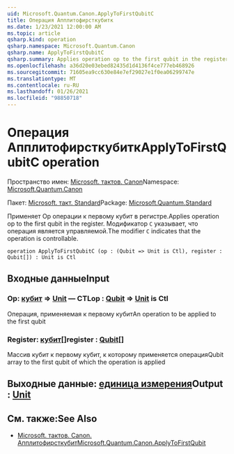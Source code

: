 ```yaml
---
uid: Microsoft.Quantum.Canon.ApplyToFirstQubitC
title: Операция Апплитофирсткубитк
ms.date: 1/23/2021 12:00:00 AM
ms.topic: article
qsharp.kind: operation
qsharp.namespace: Microsoft.Quantum.Canon
qsharp.name: ApplyToFirstQubitC
qsharp.summary: Applies operation op to the first qubit in the register. The modifier `C` indicates that the operation is controllable.
ms.openlocfilehash: a36d20e03ebed82435d1d4136f4ce777eb468926
ms.sourcegitcommit: 71605ea9cc630e84e7ef29027e1f0ea06299747e
ms.translationtype: MT
ms.contentlocale: ru-RU
ms.lasthandoff: 01/26/2021
ms.locfileid: "98850718"
---
```

# <a name="applytofirstqubitc-operation"></a><span data-ttu-id="251d1-102">Операция Апплитофирсткубитк</span><span class="sxs-lookup"><span data-stu-id="251d1-102">ApplyToFirstQubitC operation</span></span>

<span data-ttu-id="251d1-103">Пространство имен: [Microsoft. тактов. Canon](xref:Microsoft.Quantum.Canon)</span><span class="sxs-lookup"><span data-stu-id="251d1-103">Namespace: [Microsoft.Quantum.Canon](xref:Microsoft.Quantum.Canon)</span></span>

<span data-ttu-id="251d1-104">Пакет: [Microsoft. такт. Standard](https://nuget.org/packages/Microsoft.Quantum.Standard)</span><span class="sxs-lookup"><span data-stu-id="251d1-104">Package: [Microsoft.Quantum.Standard](https://nuget.org/packages/Microsoft.Quantum.Standard)</span></span>


<span data-ttu-id="251d1-105">Применяет Op операции к первому кубит в регистре.</span><span class="sxs-lookup"><span data-stu-id="251d1-105">Applies operation op to the first qubit in the register.</span></span>
<span data-ttu-id="251d1-106">Модификатор `C` указывает, что операция является управляемой.</span><span class="sxs-lookup"><span data-stu-id="251d1-106">The modifier `C` indicates that the operation is controllable.</span></span>

```qsharp
operation ApplyToFirstQubitC (op : (Qubit => Unit is Ctl), register : Qubit[]) : Unit is Ctl
```


## <a name="input"></a><span data-ttu-id="251d1-107">Входные данные</span><span class="sxs-lookup"><span data-stu-id="251d1-107">Input</span></span>

### <a name="op--qubit--unit--is-ctl"></a><span data-ttu-id="251d1-108">Op: [кубит](xref:microsoft.quantum.lang-ref.qubit) => [Unit](xref:microsoft.quantum.lang-ref.unit)  — CTL</span><span class="sxs-lookup"><span data-stu-id="251d1-108">op : [Qubit](xref:microsoft.quantum.lang-ref.qubit) => [Unit](xref:microsoft.quantum.lang-ref.unit)  is Ctl</span></span>

<span data-ttu-id="251d1-109">Операция, применяемая к первому кубит</span><span class="sxs-lookup"><span data-stu-id="251d1-109">An operation to be applied to the first qubit</span></span>


### <a name="register--qubit"></a><span data-ttu-id="251d1-110">Register: [кубит](xref:microsoft.quantum.lang-ref.qubit)[]</span><span class="sxs-lookup"><span data-stu-id="251d1-110">register : [Qubit](xref:microsoft.quantum.lang-ref.qubit)[]</span></span>

<span data-ttu-id="251d1-111">Массив кубит к первому кубит, к которому применяется операция</span><span class="sxs-lookup"><span data-stu-id="251d1-111">Qubit array to the first qubit of which the operation is applied</span></span>



## <a name="output--unit"></a><span data-ttu-id="251d1-112">Выходные данные: [единица измерения](xref:microsoft.quantum.lang-ref.unit)</span><span class="sxs-lookup"><span data-stu-id="251d1-112">Output : [Unit](xref:microsoft.quantum.lang-ref.unit)</span></span>



## <a name="see-also"></a><span data-ttu-id="251d1-113">См. также:</span><span class="sxs-lookup"><span data-stu-id="251d1-113">See Also</span></span>

- [<span data-ttu-id="251d1-114">Microsoft. тактов. Canon. Апплитофирсткубит</span><span class="sxs-lookup"><span data-stu-id="251d1-114">Microsoft.Quantum.Canon.ApplyToFirstQubit</span></span>](xref:Microsoft.Quantum.Canon.ApplyToFirstQubit)
